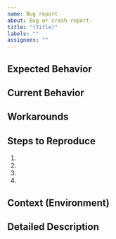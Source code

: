 ```yaml
---
name: Bug report
about: Bug or crash report.
title: "(Title)"
labels: ""
assignees: ""
---
```


<!-- Fill in relevant sections, remove the rest. -->

## Expected Behavior
<!-- Tell us what should happen -->

## Current Behavior
<!-- Tell us what happens instead of the expected behavior -->

## Workarounds
<!-- Not obligatory, if you found a workaround can help unlock other users, -->

## Steps to Reproduce
<!-- Provide a link to a live example, or an unambiguous set of steps to -->
<!-- reproduce this bug. Include code to reproduce, if relevant -->

1.
2.
3.
4.

## Context (Environment)
<!-- How has this issue affected you? What are you trying to accomplish? -->
<!-- Providing context helps us come up with a solution that is most useful in the real world -->

## Detailed Description
<!-- Provide a detailed description of the change or addition you are proposing -->
